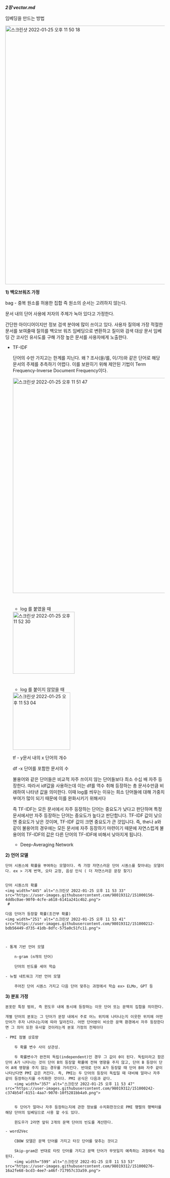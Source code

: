 ***2장 vector.md***

임베딩을 만드는 방법

<img width="815" alt="스크린샷 2022-01-25 오후 11 50 18" src="https://user-images.githubusercontent.com/98019312/150999643-895a63c3-f5dc-4768-85ea-4bd4b02d202b.png">

**1) 백오브워즈 가정**

bag - 중복 원소를 허용한 집합 즉 원소의 순서는 고려하지 않는다.

문서 내의 단어 사용에 저자의 주제가 녹아 있다고 가정한다.

간단한 아이디어이지만 정보 검색 분야에 많이 쓰이고 있다. 사용자 질의에 가장 적절한 문서를 보여줄때 질의를 백오브 워즈 임베딩으로 변환하고 질이와 검색 대상 문서 임베딩 간 코사인 유사도를 구해 가장 높은 문서를 사용자에게 노출한다.

- TF-IDF
    
    단어의 수만 가지고는 한계를 지닌다. 왜 ? 조사(을/를, 이/가)와 같은 단어로 해당 문서의 주제를 추측하기 어렵다. 이를 보완히기 위해 제안된 기법이 Term Frequency-Inverse Document Frequency이다.
    
    <img width="678" alt="스크린샷 2022-01-25 오후 11 51 47" src="https://user-images.githubusercontent.com/98019312/150999799-4a441f6f-e1fe-4f98-80d0-7a2ffe86bb9f.png">

    #
    - log 를 붙였을 때
    <img width="195" alt="스크린샷 2022-01-25 오후 11 52 30" src="https://user-images.githubusercontent.com/98019312/150999929-4058d123-3260-4265-9bfc-0aa8390104c9.png">

    #
    - log 를 붙이지 않았을 때
    <img width="181" alt="스크린샷 2022-01-25 오후 11 53 04" src="https://user-images.githubusercontent.com/98019312/151000025-c3177f06-cb8a-426a-9427-ef055b969153.png">

    
    
    tf - y문서 내의 x 단어의 개수
    
    df -x 단어를 포함한 문서의 수
    
    불용어와 같은 단어들은 비교적 자주 쓰이지 않는 단어들보다 최소 수십 배 자주 등장한다. 따라서 idf값을 사용하는데 이는 df를 역수 취해 등장하는 총 문서수만큼 비례하여 나타낸 값을 의미한다. 이때 log를 씌우는 이유는 희소 단어들에 대해  가중치부여가 많이 되기 때문에 이를 완화시키기 위해서다
    
    즉 TF-IDF는 모든 문서에서 자주 등장하는 단어는 중요도가 낮다고 판단하며 특정 문서에서만 자주 등장하는 단어는 중요도가 높다고 판단합니다. TF-IDF 값이 낮으면 중요도가 낮은 것이며, TF-IDF 값이 크면 중요도가 큰 것입니다. 즉, the나 a와 같이 불용어의 경우에는 모든 문서에 자주 등장하기 마련이기 때문에 자연스럽게 불용어의 TF-IDF의 값은 다른 단어의 TF-IDF에 비해서 낮아지게 됩니다.
    
    - Deep-Averaging Network


**2) 언어 모델**
    
    단어 시퀀스에 확률을 부여하는 모델이다. 즉 가장 자연스러운 단어 시퀀스를 찾아내는 모델이다. ex > 기계 번역, 오타 교정, 음성 인식 ( 더 자연스러운 문장 찾기)
    
    
    단어 시퀀스의 확률
    <img width="445" alt="스크린샷 2022-01-25 오후 11 53 33" src="https://user-images.githubusercontent.com/98019312/151000156-4ddbc0ae-90f0-4cfe-a618-6141a241c4b2.png">
     #
    
    다음 단어가 등장할 확률(조건부 확률)
    <img width="251" alt="스크린샷 2022-01-25 오후 11 53 41" src="https://user-images.githubusercontent.com/98019312/151000212-bdb56449-d735-41db-8dfc-575a0c51fc11.png">

    
    
    - 통계 기반 언어 모델
        
        n-gram (n개의 단어)
        
        단어의 빈도를 세어 학습
        
    - 뉴럴 네트워크 기반 언어 모델
        
        주어진 단어 시퀀스 가지고 다음 단어 맞추는 과정에서 학습 ex> ELMo, GPT 등
        
    
**3) 분포 가정**
    
    분포란 특정 범위, 즉 윈도우 내에 동시에 등장하는 이웃 단어 또는 문맥의 집합을 의미한다. 
    
    개별 단어의 분포는 그 단어가 문장 내에서 주로 어느 위치에 나타나는지 이웃한 위치에 어떤 단어가 주자 나타나는지에 따라 달라진다. 어떤 단어쌍이 비슷한 문맥 환경에서 자주 등장한다면 그 믜미 또한 유사할 것이라는게 분포 가정의 전제이다 
    
    - PMI 점별 상호량
        
        두 확률 변수 사이 상관성.
        
        두 확률변수가 완전히 독립(independent)인 경우 그 값이 0이 된다. 독립이라고 함은 단어 A가 나타나는 것이 단어 B의 등장할 확률에 전혀 영향을 주지 않고, 단어 B 등장이 단어 A에 영향을 주지 않는 경우를 가리킨다. 반대로 단어 A가 등장할 때 단어 B와 자주 같이 나타난다면 PMI 값은 커진다. 즉, PMI는 두 단어의 등장이 독립일 때 대비해 얼마나 자주 같이 등장하는지를 수치화한 것이다. PMI 공식은 다음과 같다.
        <img width="357" alt="스크린샷 2022-01-25 오후 11 53 47" src="https://user-images.githubusercontent.com/98019312/151000242-c374b54f-6151-4aa7-9070-10f5281bb4a9.png">

        
        두 단어가 얼마나 자주 등장하는지에 관한 정보를 수치화한것으로 PMI 행렬의 행벡터를 해당 단어의 임베딩으로 사용 할 수도 있다.
        
        윈도우가 2라면 앞뒤 2개의 문맥 단어의 빈도를 계산한다. 
        
    - word2Vec
        
        CBOW 모델은 문맥 단어를 가지고 타깃 단어를 맞추는 것이고
        
        Skip-gram은 반대로 타킷 단어를 가지고 문맥 단어가 무엇일지 예측하는 과정에서 학습된다. 
        <img width="599" alt="스크린샷 2022-01-25 오후 11 53 53" src="https://user-images.githubusercontent.com/98019312/151000276-16a2fe68-bcd3-4ee7-a46f-717957c33a59.png">

        
